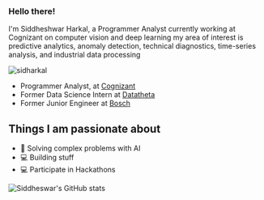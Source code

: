 ### Hello there!

I'm Siddheshwar Harkal, a Programmer Analyst currently working at Cognizant on computer vision and deep learning my area of interest is predictive analytics, anomaly detection, technical diagnostics, time-series analysis, and industrial data processing

<p align="left"> <img src="https://komarev.com/ghpvc/?username=sidharkal&label=Profile%20views&color=0e75b6&style=flat" alt="sidharkal" /> </p>

- Programmer Analyst, at [Cognizant](https://www.cognizant.com/)
- Former Data Science Intern at [Datatheta](https://www.datatheta.com/) 
- Former Junior Engineer at [Bosch](https://www.bosch.com/) 



## Things I am passionate about

- 🤖  Solving complex problems with AI
- 💻  Building stuff
- 💻  Participate in Hackathons

![Siddheswar's GitHub stats](https://github-readme-stats.vercel.app/api?username=sidharkal&show_icons=true&theme=radical)
